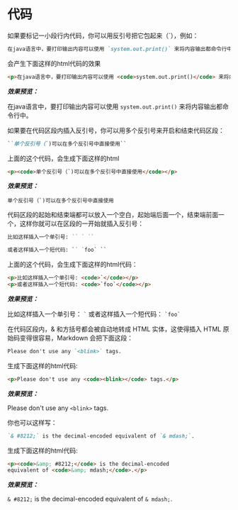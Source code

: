 代码
===


如果要标记一小段行内代码，你可以用反引号把它包起来（`），例如：

```markdown
在java语言中，要打印输出内容可以使用 `system.out.print()` 来将内容输出都命令行中。 
```

会产生下面这样的html代码的效果

```html
<p>在java语言中，要打印输出内容可以使用 <code>system.out.print()</code> 来将内容输出都命令行中。 </p>
```

***效果预览：***

在java语言中，要打印输出内容可以使用 `system.out.print()` 来将内容输出都命令行中。 


如果要在代码区段内插入反引号，你可以用多个反引号来开启和结束代码区段：

```markdown
``单个反引号（`)可以在多个反引号中直接使用``
```

上面的这个代码，会生成下面这样的html

```html
<p><code>单个反引号（`)可以在多个反引号中直接使用</code></p>
```

***效果预览：***

``单个反引号（`)可以在多个反引号中直接使用``


代码区段的起始和结束端都可以放入一个空白，起始端后面一个，结束端前面一个，这样你就可以在区段的一开始就插入反引号：

```markdown
比如这样插入一个单引号: `` ` ``

或者这样插入一个短代码: `` `foo` ``
```

上面的这个代码，会生成下面这样的html代码：

```html
<p>比如这样插入一个单引号: <code>`</code></p>
<p>或者这样插入一个短代码: <code>`foo`</code></p>
```

***效果预览：***

比如这样插入一个单引号： `` ` ``
或者这样插入一个短代码： `` `foo` ``

在代码区段内，& 和方括号都会被自动地转成 HTML 实体，这使得插入 HTML 原始码变得很容易，Markdown 会把下面这段：

```markdown
Please don't use any `<blink>` tags.
```

生成下面这样的html代码:

```html
<p>Please don't use any <code><blink></code> tags.</p>
```

***效果预览：***

Please don't use any `<blink>` tags.

你也可以这样写：

```markdown
`& #8212;` is the decimal-encoded equivalent of `& mdash;`.
```

生成下面这样的html代码:

```markdown
<p><code>&amp; #8212;</code> is the decimal-encoded
equivalent of <code>&amp; mdash;</code>.</p>
```

***效果预览：***

<p><code>&amp; #8212;</code> is the decimal-encoded
equivalent of <code>&amp; mdash;</code>.</p>